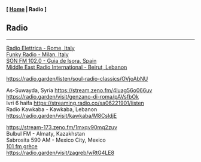 <link href="../style.css" rel="stylesheet"></link>

**[ [Home](../index.html) | Radio ]**

## Radio

---

[Radio Elettrica - Rome, Italy](https://radio.garden/listen/radio-elettrica/KCB0neow)  
[Funky Radio - Milan, Italy](https://radio.garden/listen/funky-radio/1GcYiXuJ)  
[SON FM 102.0 - Guia de Isora, Spain](https://radio.serviciosderadio.com/listen/sonfmlasalsera/radio.aac)  
[Middle East Radio International - Beirut, Lebanon](https://radio.garden/listen/middle-east-radio-international/I4dWP6l0)  

https://radio.garden/listen/soul-radio-classics/OVjoAbNU  

As-Suwayda, Syria https://stream.zeno.fm/4luag56o066uv  
https://radio.garden/visit/genzano-di-roma/pAVsfbOk  
Ivri 6 haifa https://streaming.radio.co/sa06221901/listen  
Radio Kawkaba - Kawkaba, Lebanon https://radio.garden/visit/kawkaba/M8CsIdjE  

https://stream-173.zeno.fm/1mxqv90mq2zuv  
Bulbul FM - Almaty, Kazakhstan  
Sabrosita 590 AM - Mexico City, Mexico  
[101 fm grèce](https://azuralive.streams.ovh/radio/8190/radio.mp3?1615372278)  
https://radio.garden/visit/zagreb/wRtG4LE8  

<!--
Cartago https://radio.garden/visit/cartago/FuZ1HHeW  
https://s22.maxcast.com.br:8210/live  
https://onlineradiobox.com/il/noshmim/?cs=il.noshmim  

https://fmstream.org  
https://www.listenlive.nl  
https://goldfm.fr/  
https://www.radio.fr/  
https://xfm.neocities.org/  
-->

<br/>


